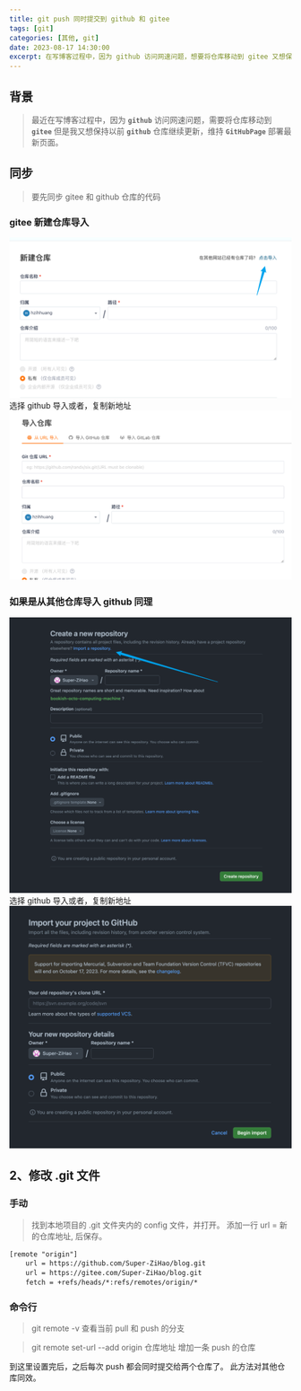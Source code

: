 ```yaml
---
title: git push 同时提交到 github 和 gitee
tags: [git]
categories: [其他, git]
date: 2023-08-17 14:30:00
excerpt: 在写博客过程中，因为 github 访问网速问题，想要将仓库移动到 gitee 又想保持以前 github 仓库继续更新...
---
```


## 背景
> 最近在写博客过程中，因为 **`github`** 访问网速问题，需要将仓库移动到 **`gitee`** 但是我又想保持以前 **`github`** 仓库继续更新，维持 **`GitHubPage`** 部署最新页面。


## 同步
> 要先同步 gitee 和 github 仓库的代码
### gitee 新建仓库导入
![gitee](/assets/images/compatible/gitee_import.png)
选择 github 导入或者，复制新地址
![gitee](/assets/images/compatible/gitee_import2.png)

### 如果是从其他仓库导入 github 同理
![github](/assets/images/compatible/github_import.png)
选择 github 导入或者，复制新地址
![github](/assets/images/compatible/github_import2.png)
## 2、修改 .git 文件
### 手动
> 找到本地项目的 .git 文件夹内的 config 文件，并打开。
> 添加一行 url = 新的仓库地址, 后保存。

```txt
[remote "origin"]
	url = https://github.com/Super-ZiHao/blog.git
	url = https://gitee.com/Super-ZiHao/blog.git 
	fetch = +refs/heads/*:refs/remotes/origin/*
```

### 命令行
> git remote -v
> 查看当前 pull 和 push 的分支

> git remote set-url --add origin 仓库地址
> 增加一条 push 的仓库


到这里设置完后，之后每次 push 都会同时提交给两个仓库了。
此方法对其他仓库同效。